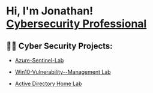 <h1>Hi, I'm Jonathan! <br/><a href="https://github.com/Jonathan-Hansley"></a> <a href="https://www.linkedin.com/in/jonathan-hansley/">Cybersecurity Professional</a> </h1>

<h2>👨‍💻 Cyber Security Projects:</h2>

- [Azure-Sentinel-Lab](https://github.com/Jonathan-Hansley/Azure-Sentinel-Lab)

- [Win10-Vulnerability--Management Lab](https://github.com/Jonathan-Hansley/Win10-Vulnerability--Management)

  
- [Active Directory Home Lab](https://github.com/Jonathan-Hansley/ActiveDirectoryLab)
  
